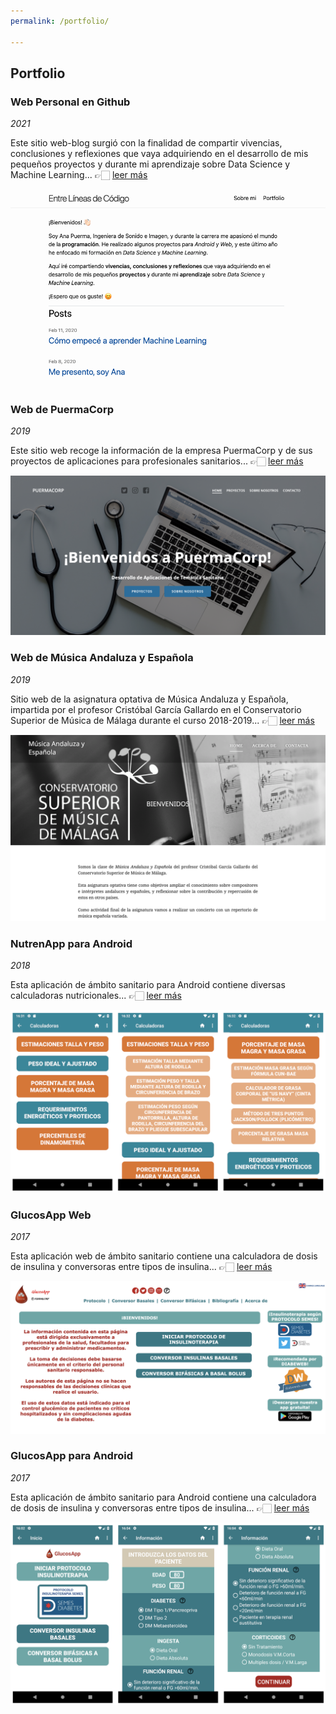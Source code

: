 ```yaml
---
permalink: /portfolio/

---
```


## Portfolio

### Web Personal en Github  

*2021* 

Este sitio web-blog surgió con la finalidad de compartir vivencias, conclusiones y reflexiones que vaya adquiriendo en el desarrollo de mis pequeños proyectos y durante mi aprendizaje sobre Data Science y Machine Learning... 👉🏻 [leer más](/projects/web-personal-github.html)

![web-personal-github](/images/web-personal-github.png)

### Web de PuermaCorp

*2019*

Este sitio web recoge la información de la empresa PuermaCorp y de sus proyectos de aplicaciones para profesionales sanitarios... 👉🏻 [leer más](/projects/web-puermacorp.html)

![web-puermacorp](/images/web-puermacorp.png)


### Web de Música Andaluza y Española

*2019*

Sitio web de la asignatura optativa de Música Andaluza y Española, impartida por el profesor Cristóbal García Gallardo en el Conservatorio Superior de Música de Málaga durante el curso 2018-2019... 👉🏻 [leer más](/projects/web-mae.html)

![web-mae](/images/web-mae.png)


### NutrenApp para Android

*2018*

Esta aplicación de ámbito sanitario para Android contiene diversas calculadoras nutricionales... 👉🏻 [leer más](/projects/android-nutrenapp.html)

![android-nutrenapp](/images/android-nutrenapp.png)


### GlucosApp Web

*2017*

Esta aplicación web de ámbito sanitario contiene una calculadora de dosis de insulina y conversoras entre tipos de insulina... 👉🏻 [leer más](/projects/web-glucosapp.htlm)

![web-glucosapp](/images/web-glucosapp.png)

### GlucosApp para Android

*2017*

Esta aplicación de ámbito sanitario para Android contiene una calculadora de dosis de insulina y conversoras entre tipos de insulina... 👉🏻 [leer más](/projects/android-glucosapp.html)

![android-glucosapp](/images/android-glucosapp.png)

